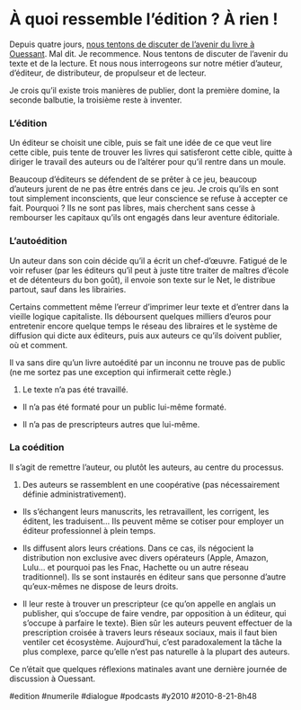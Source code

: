 # À quoi ressemble l’édition ? À rien !

    

Depuis quatre jours, [nous tentons de discuter de l’avenir du livre à Ouessant](numerile.md). Mal dit. Je recommence. Nous tentons de discuter de l’avenir du texte et de la lecture. Et nous nous interrogeons sur notre métier d’auteur, d’éditeur, de distributeur, de propulseur et de lecteur.

Je crois qu’il existe trois manières de publier, dont la première domine, la seconde balbutie, la troisième reste à inventer.

### L’édition

Un éditeur se choisit une cible, puis se fait une idée de ce que veut lire cette cible, puis tente de trouver les livres qui satisferont cette cible, quitte à diriger le travail des auteurs ou de l’altérer pour qu’il rentre dans un moule.

Beaucoup d’éditeurs se défendent de se prêter à ce jeu, beaucoup d’auteurs jurent de ne pas être entrés dans ce jeu. Je crois qu’ils en sont tout simplement inconscients, que leur conscience se refuse à accepter ce fait. Pourquoi ? Ils ne sont pas libres, mais cherchent sans cesse à rembourser les capitaux qu’ils ont engagés dans leur aventure éditoriale.

### L’autoédition

Un auteur dans son coin décide qu’il a écrit un chef-d’œuvre. Fatigué de le voir refuser (par les éditeurs qu’il peut à juste titre traiter de maîtres d’école et de détenteurs du bon goût), il envoie son texte sur le Net, le distribue partout, sauf dans les librairies.

Certains commettent même l’erreur d’imprimer leur texte et d’entrer dans la vieille logique capitaliste. Ils déboursent quelques milliers d’euros pour entretenir encore quelque temps le réseau des libraires et le système de diffusion qui dicte aux éditeurs, puis aux auteurs ce qu’ils doivent publier, où et comment.

Il va sans dire qu’un livre autoédité par un inconnu ne trouve pas de public (ne me sortez pas une exception qui infirmerait cette règle.)

1. Le texte n’a pas été travaillé.

- Il n’a pas été formaté pour un public lui-même formaté.

- Il n’a pas de prescripteurs autres que lui-même.

### La coédition

Il s’agit de remettre l’auteur, ou plutôt les auteurs, au centre du processus.

1. Des auteurs se rassemblent en une coopérative (pas nécessairement définie administrativement).

- Ils s’échangent leurs manuscrits, les retravaillent, les corrigent, les éditent, les traduisent… Ils peuvent même se cotiser pour employer un éditeur professionnel à plein temps.

- Ils diffusent alors leurs créations. Dans ce cas, ils négocient la distribution non exclusive avec divers opérateurs (Apple, Amazon, Lulu… et pourquoi pas les Fnac, Hachette ou un autre réseau traditionnel). Ils se sont instaurés en éditeur sans que personne d’autre qu’eux-mêmes ne dispose de leurs droits.

- Il leur reste à trouver un prescripteur (ce qu’on appelle en anglais un publisher, qui s’occupe de faire vendre, par opposition à un éditeur, qui s’occupe à parfaire le texte). Bien sûr les auteurs peuvent effectuer de la prescription croisée à travers leurs réseaux sociaux, mais il faut bien ventiler cet écosystème. Aujourd’hui, c’est paradoxalement la tâche la plus complexe, parce qu’elle n’est pas naturelle à la plupart des auteurs.

Ce n’était que quelques réflexions matinales avant une dernière journée de discussion à Ouessant.

#edition #numerile #dialogue #podcasts #y2010 #2010-8-21-8h48
